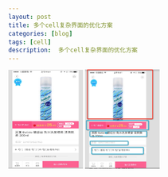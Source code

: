 ```yaml
---
layout: post
title: 多个cell复杂界面的优化方案
categories: [blog]
tags: [cell]
description:  多个cell复杂界面的优化方案
---
```

 <img src="/img/targets_post/test_1.png" width = "150" height = "200" alt="test_1" align=center />     <img src="/img/targets_post/test_2.png" width = "150" height = "200" alt="test_1" align=center />
  
